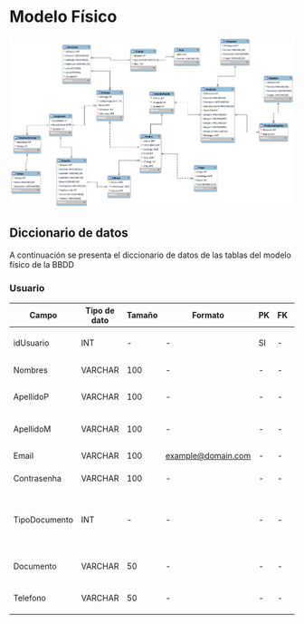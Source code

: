 # Modelo Físico
![Modelo Fisico](./ModeloFisico.png)

## Diccionario de datos
A continuación se presenta el diccionario de datos de las tablas del modelo físico de la BBDD

### Usuario
| Campo | Tipo de dato | Tamaño | Formato | PK | FK | NN | AI | Default | Descripción |
| ----- | ------------ | ------ | ------- | --- | --- | --- | --- | ------- | ----------- |
| idUsuario | INT | - | - | SI | - | SI | SI | - | Identificador primario del usuario |
| Nombres | VARCHAR | 100 | - | - | - | SI | - | - | Nombres del usuario |
| ApellidoP | VARCHAR | 100 | - | - | - | SI | - | - | Apellido paterno del usuario |
| ApellidoM | VARCHAR | 100 | - | - | - | SI | - | - | Apellido materno del usuario |
| Email | VARCHAR | 100 | example@domain.com | - | - | SI | - | - | Email del usuario |
| Contrasenha | VARCHAR | 100 | - | - | - | SI | - | - | Contraseña del usuario |
| TipoDocumento | INT | - | - | - | - | SI | - | 1 | Tipo de documento: (1 - DNI) / (2 - Carnet de extranjería) |
| Documento | VARCHAR | 50 | - | - | - | SI | - | - | Nº de documento del usuario |
| Telefono | VARCHAR | 50 | - | - | - | SI | - | - | Nº de teléfono del usuario |

